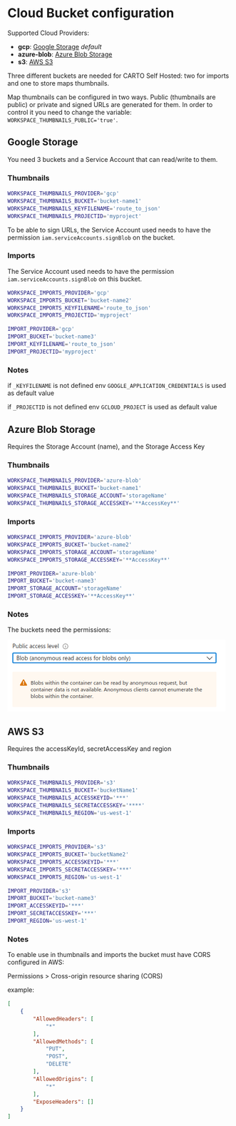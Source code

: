 # Cloud Bucket configuration

Supported Cloud Providers:

* **gcp**: [Google Storage](#google-storage) _default_
* **azure-blob**: [Azure Blob Storage](#azure-blob-storage)
* **s3**: [AWS S3](#aws-s3)

Three different buckets are needed for CARTO Self Hosted: two for imports and one to store maps thumbnails.

Map thumbnails can be configured in two ways. Public (thumbnails are public) or private and signed URLs are generated for them. In order to control it you need to change the variable: `WORKSPACE_THUMBNAILS_PUBLIC='true'`.

## Google Storage

You need 3 buckets and a Service Account that can read/write to them.

### Thumbnails

```bash
WORKSPACE_THUMBNAILS_PROVIDER='gcp'
WORKSPACE_THUMBNAILS_BUCKET='bucket-name1'
WORKSPACE_THUMBNAILS_KEYFILENAME='route_to_json'
WORKSPACE_THUMBNAILS_PROJECTID='myproject'
```

To be able to sign URLs, the Service Account used needs to have the permission `iam.serviceAccounts.signBlob` on the bucket.

### Imports

The Service Account used needs to have the permission `iam.serviceAccounts.signBlob` on this bucket.

```bash
WORKSPACE_IMPORTS_PROVIDER='gcp'
WORKSPACE_IMPORTS_BUCKET='bucket-name2'
WORKSPACE_IMPORTS_KEYFILENAME='route_to_json'
WORKSPACE_IMPORTS_PROJECTID='myproject'
```

```bash
IMPORT_PROVIDER='gcp'
IMPORT_BUCKET='bucket-name3'
IMPORT_KEYFILENAME='route_to_json'
IMPORT_PROJECTID='myproject'
```

### Notes

if `_KEYFILENAME` is not defined  env `GOOGLE_APPLICATION_CREDENTIALS` is used as default value

if `_PROJECTID` is not defined  env `GCLOUD_PROJECT` is used as default value

## Azure Blob Storage

Requires the Storage Account (name), and the Storage Access Key

### Thumbnails

```bash
WORKSPACE_THUMBNAILS_PROVIDER='azure-blob'
WORKSPACE_THUMBNAILS_BUCKET='bucket-name1'
WORKSPACE_THUMBNAILS_STORAGE_ACCOUNT='storageName'
WORKSPACE_THUMBNAILS_STORAGE_ACCESSKEY='**AccessKey**'
```

### Imports

```bash
WORKSPACE_IMPORTS_PROVIDER='azure-blob'
WORKSPACE_IMPORTS_BUCKET='bucket-name2'
WORKSPACE_IMPORTS_STORAGE_ACCOUNT='storageName'
WORKSPACE_IMPORTS_STORAGE_ACCESSKEY='**AccessKey**'
```

```bash
IMPORT_PROVIDER='azure-blob'
IMPORT_BUCKET='bucket-name3'
IMPORT_STORAGE_ACCOUNT='storageName'
IMPORT_STORAGE_ACCESSKEY='**AccessKey**'
```

### Notes

The buckets need the permissions:

![Azure Permission](doc/images/azure-blob-permissions.png)

## AWS S3

Requires the accessKeyId, secretAccessKey and region

### Thumbnails

```bash
WORKSPACE_THUMBNAILS_PROVIDER='s3'
WORKSPACE_THUMBNAILS_BUCKET='bucketName1'
WORKSPACE_THUMBNAILS_ACCESSKEYID='***'
WORKSPACE_THUMBNAILS_SECRETACCESSKEY='****'
WORKSPACE_THUMBNAILS_REGION='us-west-1'
```

### Imports

```bash
WORKSPACE_IMPORTS_PROVIDER='s3'
WORKSPACE_IMPORTS_BUCKET='bucketName2'
WORKSPACE_IMPORTS_ACCESSKEYID='***'
WORKSPACE_IMPORTS_SECRETACCESSKEY='***'
WORKSPACE_IMPORTS_REGION='us-west-1'
```

```bash
IMPORT_PROVIDER='s3'
IMPORT_BUCKET='bucket-name3'
IMPORT_ACCESSKEYID='***'
IMPORT_SECRETACCESSKEY='***'
IMPORT_REGION='us-west-1'
```

### Notes

To enable use in thumbnails and imports the bucket must have CORS configured in AWS:

Permissions > Cross-origin resource sharing (CORS)

example:

```json
[
    {
        "AllowedHeaders": [
            "*"
        ],
        "AllowedMethods": [
            "PUT",
            "POST",
            "DELETE"
        ],
        "AllowedOrigins": [
            "*"
        ],
        "ExposeHeaders": []
    }
]

```

